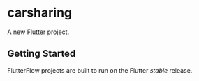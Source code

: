 # carsharing

A new Flutter project.

## Getting Started

FlutterFlow projects are built to run on the Flutter _stable_ release.

